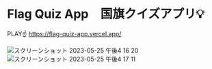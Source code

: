 # Flag Quiz App　国旗クイズアプリ💡

PLAY☝️
https://flag-quiz-app.vercel.app/

![スクリーンショット 2023-05-25 午後4 16 20](https://github.com/michiru-dev/Flag-Quiz-App/assets/105535906/90a1f0dd-0167-4f11-aa29-dd5bebf0da35)
![スクリーンショット 2023-05-25 午後4 17 11](https://github.com/michiru-dev/Flag-Quiz-App/assets/105535906/2d4583de-82fc-46be-b66b-053ec3fcd13b)
